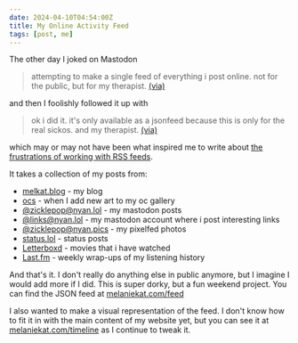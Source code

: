 ```yaml
---
date: 2024-04-10T04:54:00Z
title: My Online Activity Feed
tags: [post, me]
---
```


The other day I joked on Mastodon

> attempting to make a single feed of everything i post online. not for the public, but for my therapist. [(via)](https://nyan.lol/@zicklepop/112187986787165189)

and then I foolishly followed it up with

> ok i did it. it's only available as a jsonfeed because this is only for the real sickos. and my therapist. [(via)](https://nyan.lol/@zicklepop/112188564423006618)

which may or may not have been what inspired me to write about [the frustrations of working with RSS feeds](https://melkat.blog/p/embrace-jsonfeed).

It takes a collection of my posts from:

- [melkat.blog](https://melkat.blog) - my blog
- [ocs](https://melaniekat.com/ocs) - when I add new art to my oc gallery
- [@zicklepop@nyan.lol](https://nyan.lol/@zicklepop) - my mastodon posts
- [@links@nyan.lol](https://nyan.lol/@links) - my mastodon account where i post interesting links
- [@zicklepop@nyan.pics](https://nyan.pics/@zicklepop) - my pixelfed photos
- [status.lol](https://status.melanie.lol/) - status posts
- [Letterboxd](https://letterboxd.com/zicklepop/) - movies that i have watched
- [Last.fm](https://www.last.fm/user/zicklepop) - weekly wrap-ups of my listening history

And that's it. I don't really do anything else in public anymore, but I imagine I would add more if I did. This is super dorky, but a fun weekend project. You can find the JSON feed at [melaniekat.com/feed](https://melaniekat.com/feed)

I also wanted to make a visual representation of the feed. I don't know how to fit it in with the main content of my website yet, but you can see it at [melaniekat.com/timeline](https://melaniekat.com/timeline) as I continue to tweak it.
